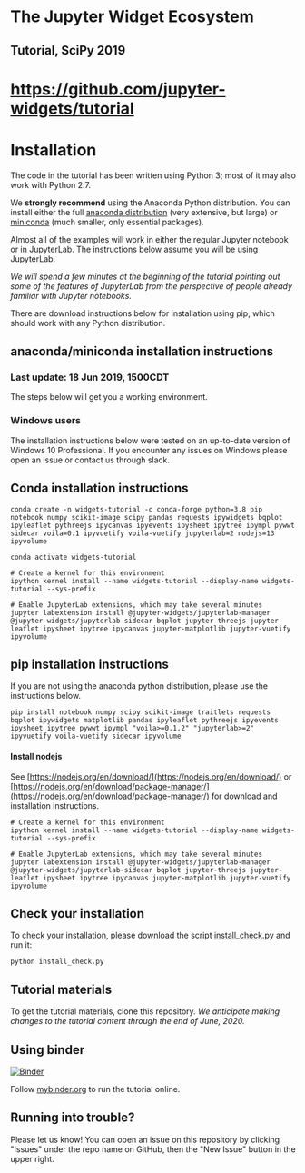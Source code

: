 # The Jupyter Widget Ecosystem

## Tutorial, SciPy 2019

# https://github.com/jupyter-widgets/tutorial

# Installation

The code in the tutorial has been written using Python 3; most of it may also work with Python 2.7.

We **strongly recommend** using the Anaconda Python distribution. You can install either the full [anaconda distribution](https://www.continuum.io/downloads) (very extensive, but large) or [miniconda](https://conda.io/miniconda.html) (much smaller, only essential packages).

Almost all of the examples will work in either the regular Jupyter notebook or in JupyterLab. The instructions below assume you will be using JupyterLab.

*We will spend a few minutes at the beginning of the tutorial pointing out some of the features of JupyterLab from the perspective of people already familiar with Jupyter notebooks.*

There are download instructions below for installation using pip, which should work with any Python distribution.

## anaconda/miniconda installation instructions
### Last update: 18 Jun 2019, 1500CDT

The steps below will get you a working environment.

### Windows users

The installation instructions below were tested on an up-to-date version of Windows 10 Professional. If you encounter any issues on Windows please open an issue or contact us through slack.

## Conda installation instructions

```
conda create -n widgets-tutorial -c conda-forge python=3.8 pip notebook numpy scikit-image scipy pandas requests ipywidgets bqplot ipyleaflet pythreejs ipycanvas ipyevents ipysheet ipytree ipympl pywwt sidecar voila=0.1 ipyvuetify voila-vuetify jupyterlab=2 nodejs=13 ipyvolume

conda activate widgets-tutorial

# Create a kernel for this environment
ipython kernel install --name widgets-tutorial --display-name widgets-tutorial --sys-prefix

# Enable JupyterLab extensions, which may take several minutes
jupyter labextension install @jupyter-widgets/jupyterlab-manager @jupyter-widgets/jupyterlab-sidecar bqplot jupyter-threejs jupyter-leaflet ipysheet ipytree ipycanvas jupyter-matplotlib jupyter-vuetify ipyvolume
```

## pip installation instructions

If you are not using the anaconda python distribution, please use the instructions below.

```
pip install notebook numpy scipy scikit-image traitlets requests bqplot ipywidgets matplotlib pandas ipyleaflet pythreejs ipyevents ipysheet ipytree pywwt ipympl "voila>=0.1.2" "jupyterlab>=2" ipyvuetify voila-vuetify sidecar ipyvolume
```


#### Install nodejs

See [https://nodejs.org/en/download/](https://nodejs.org/en/download/) or [https://nodejs.org/en/download/package-manager/](https://nodejs.org/en/download/package-manager/) for download and installation instructions.

```
# Create a kernel for this environment
ipython kernel install --name widgets-tutorial --display-name widgets-tutorial --sys-prefix

# Enable JupyterLab extensions, which may take several minutes
jupyter labextension install @jupyter-widgets/jupyterlab-manager @jupyter-widgets/jupyterlab-sidecar bqplot jupyter-threejs jupyter-leaflet ipysheet ipytree ipycanvas jupyter-matplotlib jupyter-vuetify ipyvolume
```

## Check your installation

To check your installation, please download the script [install_check.py](https://raw.githubusercontent.com/jupyter-widgets/tutorial/master/install_check.py) and run it:

```
python install_check.py
```

## Tutorial materials

To get the tutorial materials, clone this repository. *We anticipate making changes to the tutorial content through the end of June, 2020.*

## Using binder

[![Binder](https://mybinder.org/badge.svg)](https://mybinder.org/v2/gh/jupyter-widgets/tutorial/master)

Follow [mybinder.org](https://mybinder.org/v2/gh/jupyter-widgets/tutorial/master) to run the tutorial online.


## Running into trouble?

Please let us know! You can open an issue on this repository by clicking "Issues" under the repo name on GitHub, then the "New Issue" button in the upper right.
